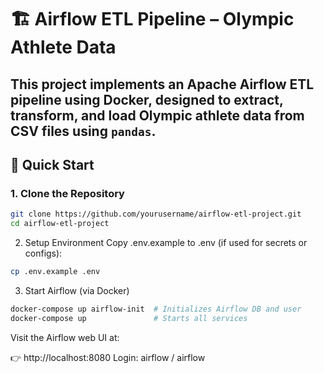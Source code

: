 # 🏗️ Airflow ETL Pipeline – Olympic Athlete Data
This project implements an **Apache Airflow** ETL pipeline using **Docker**, designed to extract, transform, and load Olympic athlete data from CSV files using `pandas`.
--

## 🚀 Quick Start

### 1. Clone the Repository

```bash
git clone https://github.com/yourusername/airflow-etl-project.git
cd airflow-etl-project
```

2. Setup Environment
Copy .env.example to .env (if used for secrets or configs):
```bash
cp .env.example .env
```
3. Start Airflow (via Docker)
```bash
docker-compose up airflow-init  # Initializes Airflow DB and user
docker-compose up               # Starts all services
```
Visit the Airflow web UI at:

👉 http://localhost:8080
Login: airflow / airflow
